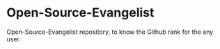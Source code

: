 # Open-Source-Evangelist
Open-Source-Evangelist repository, to know the Github rank for the any user.
